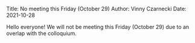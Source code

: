 Title: No meeting this Friday (October 29)
Author: Vinny Czarnecki
Date: 2021-10-28

Hello everyone! We will not be meeting this Friday (October 29) due to an overlap with the colloquium.
